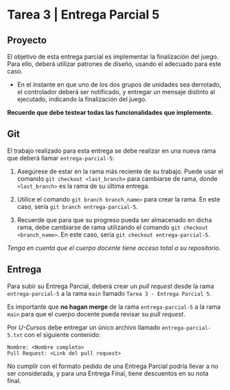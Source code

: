 # Tarea 3 | Entrega Parcial 5

## Proyecto

El objetivo de esta entrega parcial es implementar la finalización del juego. Para ello,
deberá utilizar patrones de diseño, usando el adecuado para este caso.

- En el instante en que uno de los dos grupos de unidades sea derrotado, el controlador
  deberá ser notificado, y entregar un mensaje distinto al ejecutado, indicando la
  finalización del juego.

**Recuerde que debe testear todas las funcionalidades que implemente.**

## Git

El trabajo realizado para esta entrega se debe realizar en una nueva rama que deberá
llamar ``entrega-parcial-5``:

1. Asegúrese de estar en la rama más reciente de su trabajo. Puede usar el comando
``git checkout <last_branch>`` para cambiarse de rama, donde `<last_branch>` es la
rama de su última entrega.

2. Utilice el comando ``git branch branch_name>`` para crear la rama. En este caso, sería
``git branch entrega-parcial-5``.

3. Recuerde que para que su progreso pueda ser almacenado en dicha rama, debe cambiarse de
rama utilizando el comando ``git checkout <branch_name>``. En este caso, sería
``git checkout entrega-parcial-5``.

*Tenga en cuenta que el cuerpo docente tiene acceso total a su repositorio.*

## Entrega

Para subir su Entrega Parcial, deberá crear un *pull request* desde la rama
``entrega-parcial-5`` a la rama ``main`` llamado ``Tarea 3 - Entrega Parcial 5``.

Es importante que **no hagan merge** de la rama ``entrega-parcial-5`` a la rama ``main`` 
para que el cuerpo docente pueda revisar su *pull request*.

Por *U-Cursos* debe entregar un único archivo llamado ``entrega-parcial-5.txt`` con el
siguiente contenido:

```
Nombre: <Nombre completo>
Pull Request: <Link del pull request>
```

No cumplir con el formato pedido de una Entrega Parcial podría llevar a no ser
considerada, y para una Entrega Final, tiene descuentos en su nota final.
